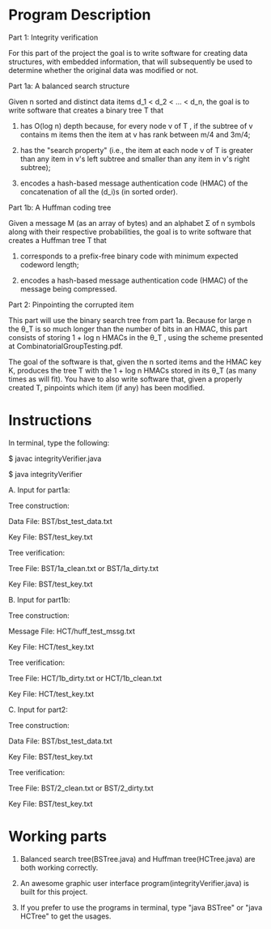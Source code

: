 Program Description
=========

Part 1: Integrity verification

For this part of the project the goal is to write software for creating data structures, with embedded information, that will subsequently be used to determine whether the original data was modified or not.

Part 1a: A balanced search structure

Given n sorted and distinct data items d_1 < d_2 < ... < d_n, the goal is to write software that creates a binary tree T that

1. has O(log n) depth because, for every node v of T , if the subtree of v contains m items then the item at v has rank between m/4 and 3m/4;

2. has the "search property" (i.e., the item at each node v of T is greater than any item in v's left subtree and smaller than any item in v's right subtree);

3. encodes a hash-based message authentication code (HMAC) of the concatenation of all the (d_i)s (in sorted order).

Part 1b: A Huffman coding tree

Given a message M (as an array of bytes) and an alphabet Σ of n symbols along with their respective probabilities, the goal is to write software that creates a Huffman tree T that

1. corresponds to a prefix-free binary code with minimum expected codeword length;

2. encodes a hash-based message authentication code (HMAC) of the message being compressed.

Part 2: Pinpointing the corrupted item

This part will use the binary search tree from part 1a. Because for large n the θ_T is so much longer than the number of bits in an HMAC, this part consists of storing 1 + log n HMACs in the θ_T , using the scheme presented at
CombinatorialGroupTesting.pdf.

The goal of the software is that, given the n sorted items and the HMAC key K, produces the tree T with the 1 + log n HMACs stored in its θ_T (as many times as will fit). You have to also write software that, given a properly created T, pinpoints which item (if any) has been modified.

Instructions
=========
In terminal, type the following:

$ javac integrityVerifier.java

$ java integrityVerifier

A. Input for part1a:

Tree construction:

  Data File: BST/bst_test_data.txt

  Key File: BST/test_key.txt

Tree verification:

  Tree File: BST/1a_clean.txt or BST/1a_dirty.txt

  Key File: BST/test_key.txt

B. Input for part1b:

Tree construction:

  Message File: HCT/huff_test_mssg.txt

  Key File: HCT/test_key.txt

Tree verification:

  Tree File: HCT/1b_dirty.txt or HCT/1b_clean.txt

  Key File: HCT/test_key.txt

C. Input for part2:

Tree construction:

  Data File: BST/bst_test_data.txt

  Key File: BST/test_key.txt

Tree verification:

  Tree File: BST/2_clean.txt or BST/2_dirty.txt

  Key File: BST/test_key.txt

Working parts
=========
1. Balanced search tree(BSTree.java) and Huffman tree(HCTree.java) are both working correctly.

2. An awesome graphic user interface program(integrityVerifier.java) is built for this project.

3. If you prefer to use the programs in terminal, type "java BSTree" or "java HCTree" to get the usages.


